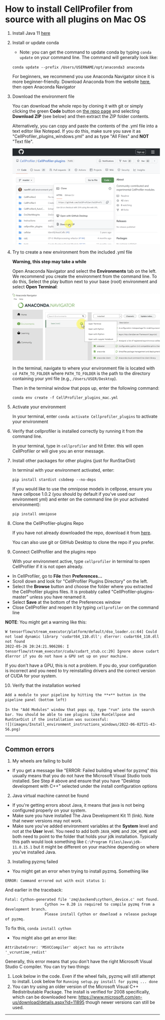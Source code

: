 # How to install CellProfiler from source with all plugins on Mac OS

1. Install Java 11 [here](https://adoptopenjdk.net/)

2. Install or update conda

   * Note: you can get the command to update conda by typing `conda update` on your command line. The command will generally look like:

   `conda update --prefix /Users/USERNAME/opt/anaconda3 anaconda`

   For beginners, we recommend you use Anaconda Navigator since it is more beginner-friendly. Download Anaconda from the website [here](https://www.anaconda.com/products/distribution), then open Anaconda Navigator

3. Download the environment file

   You can download the whole repo by cloning it with git or simply clicking the green **Code** button on [the repo page](https://github.com/CellProfiler/CellProfiler-plugins.git) and selecting **Download ZIP** (see below) and then extract the ZIP folder contents.

   Alternatively, you can copy and paste the contents of the .yml file into a text editor like Notepad. If you do this, make sure you save it as "CellProfiler_plugins_windows.yml" and as type "All Files" and **NOT** "Text file".

   ![](images/Install_environment_instructions_windows/2022-06-02T21-39-05.png)

4. Try to create a new environment from the included .yml file

   **Warning, this step may take a while**

   Open Anaconda Navigator and select the **Environments** tab on the left. We recommend you create the environment from the command line. To do this, Select the play button next to your base (root) environment and select **Open Terminal**:

   ![](images/Install_environment_instructions_windows/2022-06-02T21-11-49.png)

   In the terminal, navigate to where your environment file is located with `cd PATH_TO_FOLDER` where `PATH_TO_FOLDER` is the path to the directory containing your yml file (e.g., `/Users/USER/Desktop`).

   Then in the terminal window that pops up, enter the following command:
   ```
   conda env create -f CellProfiler_plugins_mac.yml
   ```
 5. Activate your environment

    In your terminal, enter `conda activate Cellprofiler_plugins` to activate your environment

 6. Verify that cellprofiler is installed correctly by running it from the command line.

    In your terminal, type in `cellprofiler` and hit Enter. this will open CellProfiler or will give you an error message.

 7. Install other packages for other plugins (just for RunStarDist)

    In terminal with your environment activated, enter:
    ```
    pip install stardist csbdeep --no-deps
    ```
    If you would like to use the omnipose models in cellpose, ensure you have cellpose 1.0.2 (you should by default if you've used our environment yml) and enter on the command line (in your activated environment):
    ```
    pip install omnipose
    ```

 8. Clone the CellProfiler-plugins Repo

    If you have not already downloaded the repo, download it from [here](https://github.com/CellProfiler/CellProfiler-plugins.git).

    You can also use git or GitHub Desktop to clone the repo if you prefer.

 9. Connect CellProfiler and the plugins repo

    With your environment active, type `cellprofiler` in terminal to open CellProfiler if it is not open already.

  * In CellProfiler, go to **File** then **Preferences...**
  * Scroll down and look for "CellProfiler Plugins Directory" on the left.
  * Select the **Browse** button and choose the folder where you extracted the CellProfiler plugins files. It is probably called "CellProfiler-plugins-master" unless you have renamed it.
  * Select **Save** at the bottom of the Preferences window
  * Close CellProfiler and reopen it by typing `cellprofiler` on the command line


  **NOTE**: You might get a warning like this:
  ```
  W tensorflow/stream_executor/platform/default/dso_loader.cc:64] Could not load dynamic library 'cudart64_110.dll'; dlerror: cudart64_110.dll not found
  2022-05-26 20:24:21.906286: I tensorflow/stream_executor/cuda/cudart_stub.cc:29] Ignore above cudart dlerror if you do not have a GPU set up on your machine.
  ```
  If you don't have a GPU, this is not a problem. If you do, your configuration is incorrect and you need to try reinstalling drivers and the correct version of CUDA for your system.

 10. Verify that the installation worked

    Add a module to your pipeline by hitting the **+** button in the pipeline panel (bottom left)

    In the "Add Modules" window that pops up, type "run" into the search bar. You should be able to see plugins like RunCellpose and RunStarDist if the installation was successful:
    ![](images/Install_environment_instructions_windows/2022-06-02T21-43-56.png)

   ---


## Common errors

1. My wheels are failing to build

- If you get a message like "ERROR: Failed building wheel for pyzmq" this usually means that you do not have the Microsoft Visual Studio tools installed. See Step # above and ensure that you have "Desktop development with C++" selected under the install configuration options

2. Java virtual machine cannot be found

- If you're getting errors about Java, it means that java is not being configured properly on your system.
- Make sure you have installed The Java Development Kit 11 (link). Note that newer versions may not work.
- Make sure you've added environment variables at the **System** level and not at the **User** level. You need to add both `JAVA_HOME` and `JDK_HOME` and both need to point to the folder that holds your jdk installation. Typically this path would look something like `C:\Program Files\Java\jdk-11.0.15.1` but it might be different on your machine depending on where you've installed Java.

3. Installing pyzmq failed

- You might get an error when trying to install pyzmq. Something like
```
ERROR: Command errored out with exit status 1:
```
And earlier in the traceback:
```
Fatal: Cython-generated file 'zmq\backend\cython\_device.c' not found.
                  Cython >= 0.20 is required to compile pyzmq from a development branch.
                  Please install Cython or download a release package of pyzmq.
```

  To fix this, `conda install cython`       

- You might also get an error like:
```
AttributeError: 'MSVCCompiler' object has no attribute '_vcruntime_redist'
```

  Generally, this error means that you don't have the right Microsoft Visual Studio C compiler. You can try two things:

  1. Look below in the code. Even if the wheel fails, pyzmq will still attempt to install. Look below for `Running setup.py install for pyzmq ... done`
  2. You can try using an older version of the Microsoft Visual C++ Redistributable Package. The install is verified for 2008 specifically, which can be downloaded here: https://www.microsoft.com/en-us/download/details.aspx?id=11895 though newer versions can still be used.



---
